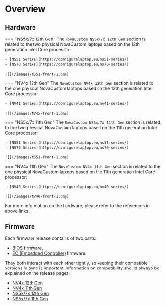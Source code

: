 # Overview

## Hardware

=== "NS5x/7x 12th Gen"
    The `NovaCustom NS5x/7x 12th Gen` section is related to the two physical
    NovaCustom laptops based on the 12th generation Intel Core processor:

    - [NS51 Series](https://configurelaptop.eu/ns51-series/)
    - [NS70 Series](https://configurelaptop.eu/ns70-series/)

    ![](/images/NS51-front-1.png)

=== "NV4x 12th Gen"
    The `NovaCustom NV4x 12th Gen` section is related to the one physical
    NovaCustom laptops based on the 12th generation Intel Core processor:

    - [NV41 Series](https://configurelaptop.eu/nv41-series/)

    ![](/images/NV4x-front-1.png)

=== "NS5x/7x 11th Gen"
    The `NovaCustom NS5x/7x 11th Gen` section is related to the two physical
    NovaCustom laptops based on the 11th generation Intel Core processor:

    - [NS51 Series](https://configurelaptop.eu/ns51-series/)
    - [NS70 Series](https://configurelaptop.eu/ns70-series/)

    ![](/images/NS51-front-1.png)

=== "NV4x 11th Gen"
    The `NovaCustom NV4x 11th Gen` section is related to the one physical
    NovaCustom laptops based on the 11th generation Intel Core processor:

    - [NV40 Series](https://configurelaptop.eu/nv40-series/)

    ![](/images/NV40-front-1.png)

For more information on the hardware, please refer to the references in above
links.

## Firmware

Each firmware release contains of two parts:

- [BIOS](https://en.wikipedia.org/wiki/BIOS) firmware,
- [EC (Embedded Controller)](https://en.wikipedia.org/wiki/Embedded_controller)
  firmware.

They both interact with each other tightly, so keeping their compatible versions
in sync is important. Information on compatibility should always be explained
on the release pages:

- [NV4x 12th Gen](/variants/novacustom_nv4x_adl/releases/)
- [NV4x 11th Gen](/variants/novacustom_nv4x_tgl/releases/)
- [NS5x/7x 12th Gen](/variants/novacustom_ns5x_adl/releases/)
- [NS5x/7x 11th Gen](/variants/novacustom_ns5x_tgl/releases/)
